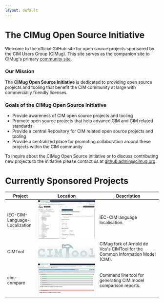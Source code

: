 ```yaml
---
layout: default
---
```


# The CIMug Open Source Initiative

Welcome to the official GitHub site for open source projects sponsored by the CIM Users Group (CIMug).  This site serves as the companion site to CIMug's primary [community site](https://cimug.ucaiug.org/).


### Our Mission

The **CIMug Open Source Initiative** is dedicated to providing open source projects and tooling that benefit the CIM community at large with commercially friendly licenses.

### Goals of the CIMug Open Source Initiative

- Provide awareness of CIM open source projects and tooling
- Promote open source projects that help advance CIM and CIM related standards
- Provide a central Repository for CIM related open source projects and tooling
- Provide a centralized place for promoting collaboration around these projects within the CIM community

To inquire about the CIMug Open Source Initiative or to discuss contributing new projects to the initiative please contact us at [github.admin@cimug.org](mailto:github.admin@cimug.org?subject=[CIMug&20Open&20Source&20Admin]&20Open&20Source&20Initiatives).

# Currently Sponsored Projects

<style>
table th:first-of-type {
    width: 20%;
}
table th:nth-of-type(2) {
    width: 40%;
}
table th:nth-of-type(3) {
    width: 40%;
}
</style>

 Project | Location | Description  
---------|---------|---------
 IEC-CIM-Language-Localization|<a href="IEC-CIM-Language-Localization"><img src="/assets/img/iec-cim-lang-l10n-logo.png" alt="IEC-CIM-Language-Localization" style="max-width:100%"/></a>| IEC-CIM language localisation.   
 CIMTool|<a href="CIMTool"><img src="/assets/img/cimtool-logo.png" alt="CIMTool" style="max-width:100%"/></a>| CIMug fork of Arnold de Vos's CIMTool for the Common Information Model (CIM).     
 cim-compare|<a href="cim-compare"><img src="/assets/img/cim-compare-logo.png" alt="cim-compare" style="max-width:100%"/>| Command line tool for generating CIM model comparison reports.

